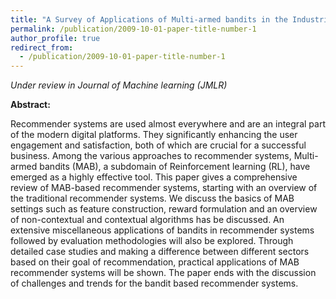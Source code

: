 ```yaml
---
title: "A Survey of Applications of Multi-armed bandits in the Industrial Recommender Systems"
permalink: /publication/2009-10-01-paper-title-number-1
author_profile: true
redirect_from:
  - /publication/2009-10-01-paper-title-number-1
---
```


*Under review in Journal of Machine learning (JMLR)*

**Abstract:** 

Recommender systems are used almost everywhere and are an integral part of the modern digital platforms. They significantly enhancing the user engagement and satisfaction, both of which are crucial for a successful business. Among the various approaches to recommender systems, Multi-armed bandits (MAB), a subdomain of Reinforcement learning (RL), have emerged as a highly effective tool. This paper gives a comprehensive review of MAB-based recommender systems, starting with an overview of the traditional recommender systems. We discuss the basics of MAB settings such as feature construction, reward formulation and an overview of non-contextual and contextual algorithms has be discussed. An extensive miscellaneous applications of bandits in recommender systems followed by evaluation methodologies will also be explored. Through detailed case studies and making a difference between different sectors based on their goal of recommendation, practical applications of MAB recommender systems will be shown. The paper ends with the discussion of challenges and trends for the bandit based recommender systems.
